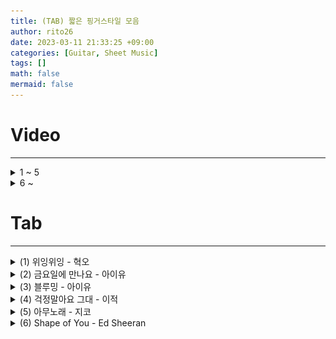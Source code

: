 ```yaml
--- 
title: (TAB) 짧은 핑거스타일 모음
author: rito26 
date: 2023-03-11 21:33:25 +09:00 
categories: [Guitar, Sheet Music] 
tags: [] 
math: false 
mermaid: false 
--- 
```


# Video
--- 

<details>
<summary markdown="span"> 
1 ~ 5
</summary>

<style>.embed-container { position: relative; padding-bottom: 56.25%; height: 0; overflow: hidden; max-width: 100%; } .embed-container iframe, .embed-container object, .embed-container embed { position: absolute; top: 0; left: 0; width: 100%; height: 100%; }</style><div class='embed-container'><iframe src='https://www.youtube.com/embed/BEuy0Z9NZ5s' frameborder='0' allowfullscreen></iframe></div>

</details>



<details>
<summary markdown="span"> 
6 ~ 
</summary>

<style>.embed-container { position: relative; padding-bottom: 56.25%; height: 0; overflow: hidden; max-width: 100%; } .embed-container iframe, .embed-container object, .embed-container embed { position: absolute; top: 0; left: 0; width: 100%; height: 100%; }</style><div class='embed-container'><iframe src='https://www.youtube.com/embed/El0h4LQEML8' frameborder='0' allowfullscreen></iframe></div>

</details>



# Tab
---

<details>
<summary markdown="span"> 
(1) 위잉위잉 - 혁오
</summary>

![image](https://raw.githubusercontent.com/rito26/Archive/main/_images/20230311_shorts_01_위잉위잉.png)

</details>

<details>
<summary markdown="span"> 
(2) 금요일에 만나요 - 아이유
</summary>

![image](https://raw.githubusercontent.com/rito26/Archive/main/_images/20230311_shorts_02_금요일에만나요.png)

</details>

<details>
<summary markdown="span"> 
(3) 블루밍 - 아이유
</summary>

![image](https://raw.githubusercontent.com/rito26/Archive/main/_images/20230311_shorts_03_블루밍.png)

</details>

<details>
<summary markdown="span"> 
(4) 걱정말아요 그대 - 이적
</summary>

![image](https://raw.githubusercontent.com/rito26/Archive/main/_images/20230311_shorts_04_걱정말아요그대.png)

</details>

<details>
<summary markdown="span"> 
(5) 아무노래 - 지코
</summary>

![image](https://raw.githubusercontent.com/rito26/Archive/main/_images/20230311_shorts_05_아무노래.png)

</details>

<details>
<summary markdown="span"> 
(6) Shape of You - Ed Sheeran
</summary>

![image](https://raw.githubusercontent.com/rito26/Archive/main/_images/20230313_shape_of_you.png)

</details>

